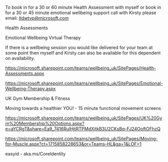 To book in for a 30 or 60 minute Health Assessment with myself 
or book in for a 30 or 45 minute emotional wellbeing support call with Kirsty please email: ltdwtvp@microsoft.com
 
Health Assessments
 
Emotional Wellbeing Virtual Therapy
 
If there is a wellbeing session you would like delivered for your team at some point then myself and Kirsty can also be available for this dependent on availability. 


https://microsoft.sharepoint.com/teams/wellbeing_uk/SitePages/Health-Assessments.aspx

https://microsoft.sharepoint.com/teams/wellbeing_uk/SitePages/Emotional-Wellbeing-Therapy.aspx


UK Gym Membership & Fitness
 
Moving towards a healthier YOU! - 15 minute functional movement screens

https://microsoft.sharepoint.com/teams/wellbeing_uk/SitePages/UK%20Gym%20Membership%20Options.aspx?e=aYCRgT&share=Ea9_7416RulHjtRTPMdXjtkB3U2CKsBq-FJ24OoftOFhzQ

https://microsoft.sharepoint.com/teams/wellbeing_uk/SitePages/Moving-for-Muscle.aspx?ct=1715858228653&or=Teams-HL&ga=1&LOF=1



easyid - aka.ms/CoreIdentity

